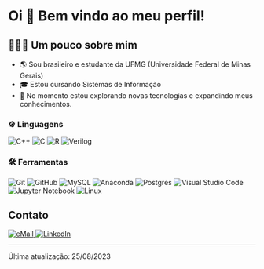 # Oi 👋 Bem vindo ao meu perfil!

## 👨🏻‍💻 Um pouco sobre mim
* 🌎 Sou brasileiro e estudante da UFMG (Universidade Federal de Minas Gerais)
* 🎓 Estou cursando Sistemas de Informação
* 🤔 No momento estou explorando novas tecnologias e expandindo meus conhecimentos.

### ⚙️ Linguagens

![C++](https://img.shields.io/badge/c++%20-%2300599C.svg?&style=for-the-badge&logo=c%2B%2B&ogoColor=white)
![C](https://img.shields.io/badge/c-%2300BFFF.svg?style=for-the-badge&logo=c&logoColor=white)
![R](https://img.shields.io/badge/R-%2300599C.svg?style=for-the-badge&logo=R&logoColor=white)
![Verilog](https://img.shields.io/badge/Verilog-%23005166.svg?style=for-the-badge&logo=verilog&logoColor=white)

### 🛠 Ferramentas

![Git](https://img.shields.io/badge/git%20-%23F05033.svg?&style=for-the-badge&logo=git&logoColor=white&Color=c95410)
![GitHub](https://img.shields.io/badge/github%20-%23121011.svg?&style=for-the-badge&logo=github&logoColor=white&color=283238)
![MySQL](https://img.shields.io/badge/mysql-%2300f.svg?style=for-the-badge&logo=mysql&logoColor=white)
![Anaconda](https://img.shields.io/badge/Anaconda-%2344A833.svg?style=for-the-badge&logo=anaconda&logoColor=white)
![Postgres](https://img.shields.io/badge/postgres-%23316192.svg?&style=for-the-badge&logo=postgresql&logoColor=white)
![Visual Studio Code](https://img.shields.io/badge/VS%20Code-0078d7.svg?style=for-the-badge&logo=visual-studio-code&logoColor=white)
![Jupyter Notebook](https://img.shields.io/badge/jupyter-%23FA0F00.svg?style=for-the-badge&logo=jupyter&logoColor=white)
![Linux](https://img.shields.io/badge/Linux-FCC624?style=for-the-badge&logo=linux&logoColor=black)

## Contato

<a href="mailto:iagoalves.voador@gmail.com">
    <img alt="eMail" src="https://img.shields.io/badge/Gmail-D14836?style=for-the-badge&logo=gmail&logoColor=white" />
</a>
<a href="https://www.linkedin.com/in/iago-alves-73844328a/">
    <img alt="LinkedIn" src="https://img.shields.io/badge/LinkedIn-0077B5?style=for-the-badge&logo=linkedin&logoColor=white" />
</a>

-------
Última atualização: 25/08/2023
